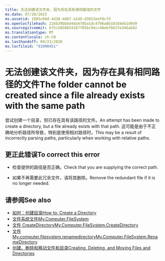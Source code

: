 ```yaml
---
title: 无法创建该文件夹，因为存在具有相同路径的文件
ms.date: 07/20/2015
ms.assetid: 1085c60d-4d38-4d67-a149-d3923eef0cfd
ms.openlocfilehash: 216b39bbbd4da478ba1dc4796a0b183d4eb1d9d9
ms.sourcegitcommit: bf5c5850654187705bc94cc40ebfb62fe346ab02
ms.translationtype: MT
ms.contentlocale: zh-CN
ms.lasthandoff: 09/23/2020
ms.locfileid: "91090451"
---
```

# <a name="the-folder-cannot-be-created-since-a-file-already-exists-with-the-same-path"></a><span data-ttu-id="0705f-102">无法创建该文件夹，因为存在具有相同路径的文件</span><span class="sxs-lookup"><span data-stu-id="0705f-102">The folder cannot be created since a file already exists with the same path</span></span>

<span data-ttu-id="0705f-103">尝试创建一个目录，但已存在具有该路径的文件。</span><span class="sxs-lookup"><span data-stu-id="0705f-103">An attempt has been made to create a directory, but a file already exists with that path.</span></span> <span data-ttu-id="0705f-104">这可能是由于不正确地分析路径所导致，特别是使用相对路径时。</span><span class="sxs-lookup"><span data-stu-id="0705f-104">This may be a result of incorrectly parsing paths, particularly when working with relative paths.</span></span>  
  
## <a name="to-correct-this-error"></a><span data-ttu-id="0705f-105">更正此错误</span><span class="sxs-lookup"><span data-stu-id="0705f-105">To correct this error</span></span>  
  
- <span data-ttu-id="0705f-106">检查提供的路径是否正确。</span><span class="sxs-lookup"><span data-stu-id="0705f-106">Check that you are supplying the correct path.</span></span>  
  
- <span data-ttu-id="0705f-107">如果不再需要此冗余文件，请将其删除。</span><span class="sxs-lookup"><span data-stu-id="0705f-107">Remove the redundant file if it is no longer needed.</span></span>  
  
## <a name="see-also"></a><span data-ttu-id="0705f-108">请参阅</span><span class="sxs-lookup"><span data-stu-id="0705f-108">See also</span></span>

- [<span data-ttu-id="0705f-109">如何：创建目录</span><span class="sxs-lookup"><span data-stu-id="0705f-109">How to: Create a Directory</span></span>](../developing-apps/programming/drives-directories-files/how-to-create-a-directory.md)
- [<span data-ttu-id="0705f-110">文件系统文件</span><span class="sxs-lookup"><span data-stu-id="0705f-110">My.Computer.FileSystem</span></span>](xref:Microsoft.VisualBasic.FileIO.FileSystem)
- [<span data-ttu-id="0705f-111">文件 CreateDirectory</span><span class="sxs-lookup"><span data-stu-id="0705f-111">My.Computer.FileSystem.CreateDirectory</span></span>](xref:Microsoft.VisualBasic.MyServices.FileSystemProxy.CreateDirectory%2A)
- [<span data-ttu-id="0705f-112">文件 My.computer.filesystem.renamedirectory</span><span class="sxs-lookup"><span data-stu-id="0705f-112">My.Computer.FileSystem.RenameDirectory</span></span>](xref:Microsoft.VisualBasic.MyServices.FileSystemProxy.RenameDirectory%2A)
- [<span data-ttu-id="0705f-113">创建、删除和移动文件和目录</span><span class="sxs-lookup"><span data-stu-id="0705f-113">Creating, Deleting, and Moving Files and Directories</span></span>](../developing-apps/programming/drives-directories-files/creating-deleting-and-moving-files-and-directories.md)
